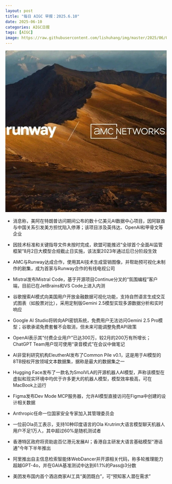 ```yaml
---
layout: post
title: "每日 AIGC 早报：2025.6.10"
date: 2025-06-10
categories: AIGC日报
tags: [AIGC]
image: https://raw.githubusercontent.com/lishuhang/img/master/2025/06/0610-d.jpg
---
```


![封面图](https://raw.githubusercontent.com/lishuhang/img/master/2025/06/0610-d.jpg)

  - 消息称，美阿在特朗普访问期间公布的数十亿美元AI数据中心项目，因阿联酋与中国关系引发美方担忧陷入停滞；该项目涉及英伟达、OpenAI和甲骨文等企业

  - 因技术标准和关键指导文件未按时完成，欧盟可能推迟“全球首个全面AI监管框架”8月2日大模型合规截止日实施，该法案2023年通过后已分阶段生效

  - AMC与Runway达成合作，使用其AI技术生成营销图像，并帮助预可视化未制作的剧集，成为首家与Runway合作的有线电视公司

  - Mistral发布Mistral Code，基于开源项目Continue分叉的“氛围编程”客户端，目前已在JetBrains和VS Code上进入内测

  - 谷歌搜索AI模式向美国用户开放金融数据可视化功能，支持自然语言生成交互式图表（如股票对比），采用定制版Gemini 2.5模型实现多源数据分析和实时响应

  - Google AI Studio将转向API密钥系统，免费用户无法访问Gemini 2.5 Pro模型；谷歌承诺免费套餐不会取消，但未来可能调整免费API政策

  - OpenAI表示其“付费企业用户”已达300万，较2月的200万有所增长；ChatGPT Team用户现可使用“录音模式”在会议中做笔记

  - AI非营利研究机构EleutherAI发布了Common Pile v0.1，这是用于AI模型的8TB授权开放领域文本数据集，据称是最大的数据集之一

  - Hugging Face发布了一款名为SmolVLA的开源机器人AI模型，声称该模型在虚拟和现实环境中均优于许多更大的机器人模型，模型效率极高，可在MacBook上运行

  - Figma发布Dev Mode MCP服务器，允许AI模型直接访问在Figma中创建的设计相关数据

  - Anthropic任命一位国家安全专家加入其管理委员会

  - 一位前Ola员工表示，支持10种印度语言的Ola Krutrim大语言模型聊天机器人用户不足1万人，其中超过60%是随机测试者

  - 香港特区政府将资助逾百亿港元发展AI；香港自主研发大语言基础模型“港话通”今年下半年推出

  - 阿里推出自主信息检索智能体WebDancer并开源相关代码，称多轮推理能力超越GPT-4o，并在GAIA基准测试中达到61.1%的Pass@3分数

  - 美团发布国内首个酒店商家AI工具“美团既白”，可“预知客人潜在需求”
